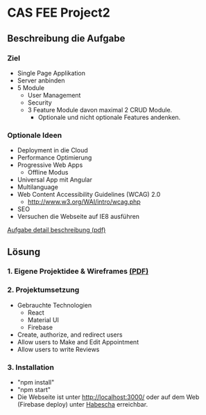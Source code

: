 # CAS FEE Project2
## Beschreibung die Aufgabe
### Ziel
* Single Page Applikation
* Server anbinden
* 5 Module
  * User Management
  * Security
  * 3 Feature Module davon maximal 2 CRUD Module.
    * Optionale und nicht optionale Features andenken.
### Optionale Ideen
* Deployment in die Cloud
* Performance Optimierung
* Progressive Web Apps
  * Offline Modus
* Universal App mit Angular
* Multilanguage
* Web Content Accessibility Guidelines (WCAG) 2.0
  *  http://www.w3.org/WAI/intro/wcag.php
* SEO
* Versuchen die Webseite auf IE8 ausführen

[Aufgabe detail beschreibung (pdf)](Projekt2-beschreibung.pdf)

## Lösung
### 1. Eigene Projektidee & Wireframes [(PDF)](Projekidee-und-Mockups-Dokumentation.pdf)
### 2. Projektumsetzung
* Gebrauchte Technologien
  * React
  * Material UI
  * Firebase
* Create, authorize, and redirect users
* Allow users to Make and Edit Appointment
* Allow users to write Reviews
  
### 3. Installation
* "npm install"
* "npm start"
* Die Webseite ist unter [http://localhost:3000/](http://localhost:3000/)  oder auf dem Web (Firebase deploy) unter [Habescha](https://habescha-fee.web.app) erreichbar.
